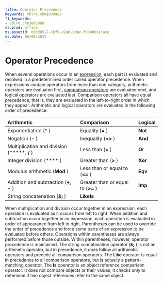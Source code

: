 ```yaml
---
title: Operator Precedence
keywords: vblr6.chm1008988
f1_keywords:
- vblr6.chm1008988
ms.prod: office
ms.assetid: 05bd8527-1bf6-c2ab-6dac-f060d061cace
ms.date: 06/08/2017
---
```



# Operator Precedence



When several operations occur in an [expression](vbe-glossary.md), each part is evaluated and resolved in a predetermined order called operator precedence.
When expressions contain operators from more than one category, arithmetic operators are evaluated first, [comparison operators](vbe-glossary.md) are evaluated next, and logical operators are evaluated last. Comparison operators all have equal precedence; that is, they are evaluated in the left-to-right order in which they appear. Arithmetic and logical operators are evaluated in the following order of precedence:


|**Arithmetic**|**Comparison**|**Logical**|
|:-----|:-----|:-----|
|Exponentiation (**^** )|Equality (**=** )|**Not**|
|Negation (**-** )|Inequality (**&lt;&gt;** )|**And**|
|Multiplication and division (*****, **/** )|Less than (**&lt;** )|**Or**|
|Integer division (**\** )|Greater than (**&gt;** )|**Xor**|
|Modulus arithmetic (**Mod** )|Less than or equal to (**&lt;=** )|**Eqv**|
|Addition and subtraction (**+**, **-** )|Greater than or equal to (**>=** )|**Imp**|
|String concatenation (**&;** )|**LikeIs**||

When multiplication and division occur together in an expression, each operation is evaluated as it occurs from left to right. When addition and subtraction occur together in an expression, each operation is evaluated in order of appearance from left to right. Parentheses can be used to override the order of precedence and force some parts of an expression to be evaluated before others. Operations within parentheses are always performed before those outside. Within parentheses, however, operator precedence is maintained.
The string concatenation operator (**&;** ) is not an arithmetic operator, but in precedence, it does follow all arithmetic operators and precede all comparison operators.
The  **Like** operator is equal in precedence to all comparison operators, but is actually a pattern-matching operator.
The  **Is** operator is an object reference comparison operator. It does not compare objects or their values; it checks only to determine if two object references refer to the same object.

